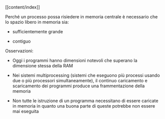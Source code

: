 [[content/index]]


Perché un processo possa risiedere in memoria centrale è necessario che lo spazio libero in
memoria sia:
- sufficientemente grande

- contiguo

Osservazioni:

- Oggi i programmi hanno dimensioni notevoli che superano la dimensione stessa della RAM

- Nei sistemi multiprocessing (sistemi che eseguono più processi usando due o più processori simultaneamente), il continuo caricamento e scaricamento dei programmi produce una frammentazione della memoria

- Non tutte le istruzione di un programma necessitano di essere caricate in memoria in quanto una buona parte di queste potrebbe non essere mai eseguita


